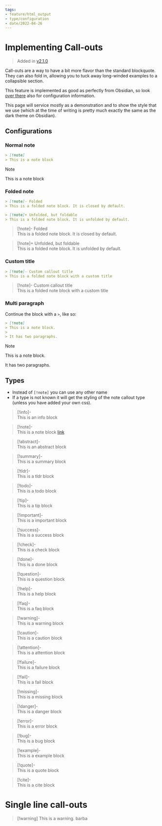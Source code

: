 ```yaml
---
tags:
- feature/html_output
- type/configuration
- date/2022-04-26
---
```

   
# Implementing Call-outs   
> Added in [v2.1.0](../Changelog/v2.1.0.md)   
   
Call-outs are a way to have a bit more flavor than the standard blockquote. They can also fold in, allowing you to tuck away long-winded examples to a collapsible section.   
   
This feature is implemented as good as perfectly from Obsidian, so look [over there](https://help.obsidian.md/How+to/Use+callouts) also for configuration information.   
   
This page will service mostly as a demonstration and to show the style that we use (which at the time of writing is pretty much exactly the same as the dark theme on Obsidian).   
   
## Configurations   
### Normal note   
``` markdown
> [!note]
> This is a note block
```
   
   
> [!note]   
> This is a note block   
   
### Folded note   
``` markdown
> [!note]- Folded
> This is a folded note block. It is closed by default.

> [!note]+ Unfolded, but foldable
> This is a folded note block. It is unfolded by default.
```
   
   
> [!note]- Folded   
> This is a folded note block. It is closed by default.   
   
> [!note]+ Unfolded, but foldable   
> This is a folded note block. It is unfolded by default.   
   
### Custom title   
``` markdown
> [!note]- Custom callout title
> This is a folded note block with a custom title
```
   
> [!note]- Custom callout title   
> This is a folded note block with a custom title   
   
### Multi paragraph   
Continue the block with a `>`, like so:   
``` markdown
> [!note]
> This is a note block.
>
> It has two paragraphs.
```
   
> [!note]   
> This is a note block.   
>   
> It has two paragraphs.   
   
## Types   
   
- Instead of `[!note]` you can use any other name   
- If a type is not known it will get the styling of the note callout type (unless you have added your own css).   
   
> [!info]-    
> This is an info block   
   
> [!note]-    
> This is a note block [link](brtdar)   
   
> [!abstract]-    
> This is an abstract block   
   
> [!summary]-    
> This is a summary block   
   
> [!tldr]-    
> This is a tldr block   
   
> [!todo]-    
> This is a todo block   
   
> [!tip]-    
> This is a tip block   
   
> [!important]-    
> This is a important block   
   
> [!success]-    
> This is a success block   
   
> [!check]-    
> This is a check block   
   
> [!done]-    
> This is a done block   
   
> [!question]-    
> This is a question block   
   
> [!help]-    
> This is a help block   
   
> [!faq]-    
> This is a faq block   
   
> [!warning]-    
> This is a warning block   
   
> [!caution]-    
> This is a caution block   
   
> [!attention]-    
> This is a attention block   
   
> [!failure]-    
> This is a failure block   
   
> [!fail]-    
> This is a fail block   
   
> [!missing]-    
> This is a missing block   
   
> [!danger]-    
> This is a danger block   
   
> [!error]-    
> This is a error block   
   
> [!bug]-    
> This is a bug block   
   
> [!example]-    
> This is a example block   
   
> [!quote]-    
> This is a quote block   
   
> [!cite]-    
> This is a cite block   
   
# Single line call-outs   
   
> [!warning] This is a warning. barba